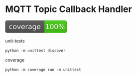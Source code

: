 # MQTT Topic Callback Handler
![Codecoverage](assets/coverage.svg)

unit-tests
```commandline
python -m unittest discover
```

coverage
```commandline
python -m coverage run -m unittest
```
